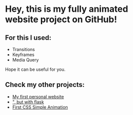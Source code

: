 # Hey, this is my fully animated website project on GitHub!
 
## For this I used: 
 * Transitions
 * Keyframes
 * Media Query

 Hope it can be useful for you.

## Check my other projects:
 * [My first personal website](https://github.com/paulotealdi/paulo-tealdi-website)
 * [", but with flask](https://github.com/paulotealdi/flask-personal-website)
 * [First CSS Simple Animation](https://github.com/paulotealdi/css-simple-animation)
